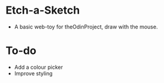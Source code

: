 # Etch-a-Sketch
- A basic web-toy for theOdinProject, draw with the mouse.

# To-do
- Add a colour picker
- Improve styling